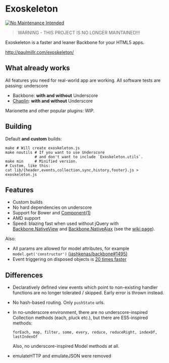 # Exoskeleton

[![No Maintenance Intended](http://unmaintained.tech/badge.svg)](http://unmaintained.tech/)

> WARNING - THIS PROJECT IS NO LONGER MAINTAINED!!!

Exoskeleton is a faster and leaner Backbone for your HTML5 apps.

http://paulmillr.com/exoskeleton/

## What already works
All features you need for real-world app are working.
All software tests are passing: underscore

* Backbone: **with and without** Underscore
* [Chaplin](http://chaplinjs.org): **with and without** Underscore

Marionette and other popular plugins: WIP.

## Building

Default **and custom** builds:

    make # Will create exoskeleton.js
    make noutils # If you want to use Underscore
                 # and don't want to include `Exoskeleton.utils`.
    make min     # Minified version.
    # Custom, like this:
    cat lib/{header,events,collection,sync,history,footer}.js > exoskeleton.js

## Features

* Custom builds
* No hard dependencies on underscore
* Support for Bower and [Component(1)](https://github.com/component/component)
* AMD support
* Speed: blazing fast when used without jQuery with
  [Backbone.NativeView](https://github.com/akre54/Backbone.NativeView) and
  [Backbone.NativeAjax](https://github.com/akre54/Backbone.NativeAjax) (see
  the [wiki page](https://github.com/paulmillr/exoskeleton/wiki/Exoskeleton-without-jQuery)).

Also:

* All params are allowed for model attributes, for example `model.get('constructor')` [(jashkenas/backbone#1495)](https://github.com/jashkenas/backbone/issues/1495)
* Event triggering on disposed objects is [20 times faster](http://jsperf.com/exoskeleton-events-vs-backbone-events)

## Differences

* Declaratively defined view events which point to
  non-existing handler functions are no longer tolerated / skipped.
  Early error is thrown instead.
* No hash-based routing. Only `pushState` urls.
* In no-underscore environment, there are no underscore-inspired
  Collection methods (each, pluck etc.), but there are ES5-inspired methods:

  `forEach, map, filter, some, every, reduce, reduceRight, indexOf, lastIndexOf`

  Also, no underscore-inspired Model methods at all.

* emulateHTTP and emulateJSON were removed
